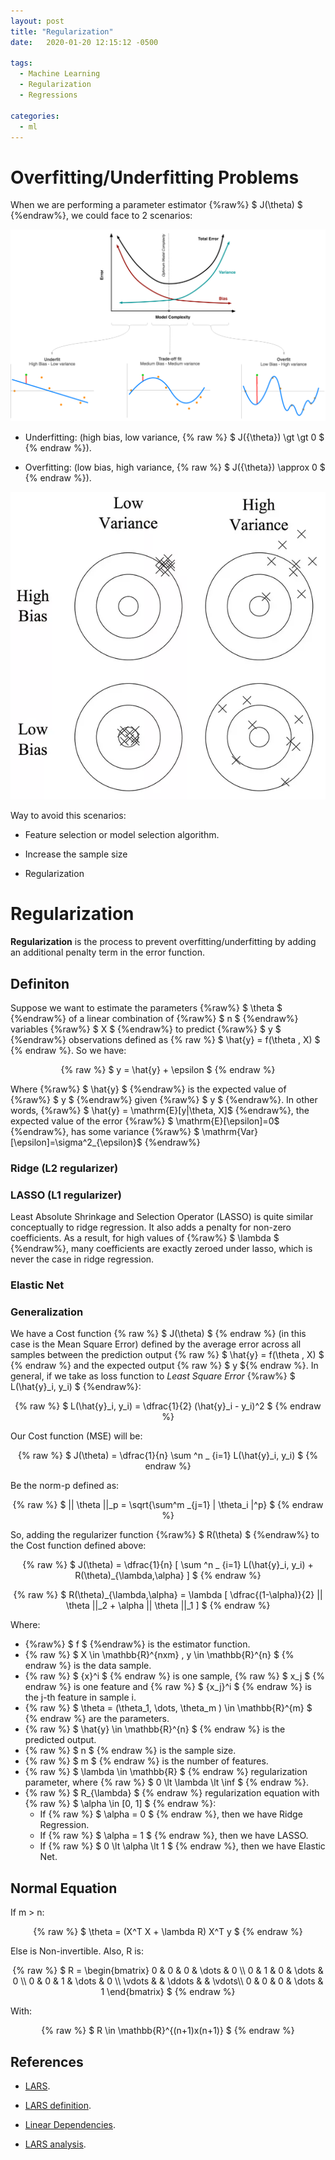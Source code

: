 ```yaml
---
layout: post
title: "Regularization"
date:   2020-01-20 12:15:12 -0500

tags:
  - Machine Learning
  - Regularization
  - Regressions

categories:
  - ml
---
```


# Overfitting/Underfitting Problems

When we are performing a parameter estimator {%raw%} $ J(\theta) $ {%endraw%}, we could face to 2 scenarios:

<p align="center">
  <img src="/assets/ml/regularization/fit_model.png">
</p>

* Underfitting: (high bias, low variance, {% raw %} $ J({\theta}) \gt \gt 0 $ {% endraw %}).

* Overfitting: (low bias, high variance, {% raw %} $ J({\theta}) \approx 0 $ {% endraw %}).

<p align="center">
  <img src="/assets/ml/regularization/bias-variance-tradeoff.png">
</p>

Way to avoid this scenarios:

* Feature selection or model selection algorithm.

* Increase the sample size

* Regularization

# Regularization

**Regularization** is the process to prevent overfitting/underfitting by adding an additional penalty term in the error function.

## Definiton

Suppose we want to estimate the parameters {%raw%} $ \theta $ {%endraw%} of a linear combination of {%raw%} $ n $ {%endraw%} variables {%raw%} $ X $ {%endraw%} to predict {%raw%} $ y $ {%endraw%} observations defined as {% raw %} $ \hat{y} = f(\theta , X) $ {% endraw %}. So we have:

<p align="center">
{% raw %}
  $
  y = \hat{y} + \epsilon
  $
{% endraw %}
</p>

Where {%raw%} $ \hat{y} $ {%endraw%} is the expected value of {%raw%} $ y $ {%endraw%} given {%raw%} $ y $ {%endraw%}. In other words, {%raw%} $ \hat{y} = \mathrm{E}[y\|\theta, X]$ {%endraw%}, the expected value of the error {%raw%} $ \mathrm{E}[\epsilon]=0$ {%endraw%}, has some variance {%raw%} $ \mathrm{Var}[\epsilon]=\sigma^2_{\epsilon}$ {%endraw%}

### Ridge (L2 regularizer)



### LASSO (L1 regularizer)

Least Absolute Shrinkage and Selection Operator (LASSO) is quite similar conceptually to ridge regression. It also adds a penalty for non-zero coefficients. As a result, for high values of {%raw%} $ \lambda $ {%endraw%}, many coefficients are exactly zeroed under lasso, which is never the case in ridge regression.


### Elastic Net

### Generalization 

We have a Cost function {% raw %} $ J(\theta) $ {% endraw %} (in this case is the Mean Square Error) defined by the average error across all samples between the prediction output {% raw %} $ \hat{y} = f(\theta , X) $ {% endraw %} and the expected output {% raw %} $ y ${% endraw %}. In general, if we take as loss function to _Least Square Error_ {%raw%} $ L(\hat{y}_i, y_i) $ {%endraw%}:

<p align="center">
{% raw %}
  $
  L(\hat{y}_i, y_i) = \dfrac{1}{2} (\hat{y}_i - y_i)^2
  $
{% endraw %}
</p>

Our Cost function (MSE) will be:

<p align="center">
{% raw %}
  $
  J(\theta) = \dfrac{1}{n} \sum ^n _ {i=1} L(\hat{y}_i, y_i)
  $
{% endraw %}
</p>

Be the norm-p defined as:

<p align="center">
{% raw %}
  $ || \theta ||_p = \sqrt{\sum^m _{j=1} | \theta_i |^p} $
{% endraw %}
</p>

So, adding the regularizer function {%raw%} $ R(\theta) $ {%endraw%} to the Cost function defined above:

<p align="center">
{% raw %}
  $ J(\theta) = \dfrac{1}{n} [ \sum ^n _ {i=1} L(\hat{y}_i, y_i) + R(\theta)_{\lambda,\alpha} ] $
{% endraw %}
</p>

<p align="center">
{% raw %}
  $ R(\theta)_{\lambda,\alpha} = \lambda [ \dfrac{(1-\alpha)}{2} || \theta ||_2 + \alpha || \theta ||_1 ] $
{% endraw %}
</p>

Where:
 * {%raw%} $ f $ {%endraw%} is the estimator function.
 * {% raw %} $ X \in \mathbb{R}^{nxm} , y \in \mathbb{R}^{n} $ {% endraw %} is the data sample.
 * {% raw %} $ {x}^i $ {% endraw %} is one sample, {% raw %} $ x_j $ {% endraw %} is one feature and {% raw %} $ {x_j}^i $ {% endraw %} is the j-th feature in sample i.
 * {% raw %} $ \theta = (\theta_1, \dots, \theta_m ) \in \mathbb{R}^{m} $ {% endraw %} are the parameters.
 * {% raw %} $ \hat{y} \in \mathbb{R}^{n} $ {% endraw %} is the predicted output.
 * {% raw %} $ n $ {% endraw %} is the sample size.
 * {% raw %} $ m $ {% endraw %} is the number of features.
 * {% raw %} $ \lambda \in \mathbb{R} $ {% endraw %} regularization parameter, where {% raw %} $ 0 \lt \lambda \lt \inf $ {% endraw %}.  
 * {% raw %} $ R_{\lambda} $ {% endraw %} regularization equation with {% raw %} $ \alpha \in [0, 1] $ {% endraw %}:
    * If {% raw %} $ \alpha = 0 $ {% endraw %}, then we have Ridge Regression.
    * If {% raw %} $ \alpha = 1 $ {% endraw %}, then we have LASSO.
    * If {% raw %} $ 0 \lt \alpha \lt 1 $ {% endraw %}, then we have Elastic Net.

## Normal Equation

If m > n:

<p align="center">
{% raw %}
  $ \theta = (X^T X + \lambda R) X^T y $
{% endraw %}
</p>

Else is Non-invertible. Also, R is:

<p align="center">
{% raw %}
  $
  R = \begin{bmatrix}
    0  & 0 & 0 & \dots & 0 \\
    0  & 1 & 0 & \dots & 0 \\
    0  & 0 & 1 & \dots & 0 \\
    \vdots & & \ddots & & \vdots\\
    0  & 0 & 0 & \dots & 1
    \end{bmatrix}
  $
{% endraw %}
</p>

With:

<p align="center">
{% raw %}
  $
  R \in \mathbb{R}^{(n+1)x(n+1)}
  $
{% endraw %}
</p>

## References

* [LARS](https://web.stanford.edu/~hastie/Papers/LARS/LeastAngle_2002.pdf).

* [LARS definition](http://www.cis.hut.fi/Opinnot/T-61.6040/presentations_s06/LARS.pdf).

* [Linear Dependencies](https://www.researchgate.net/profile/Jaakko_Hollmen/publication/228752004_Learning_linear_dependency_trees_from_multivariate_time-series_data/links/0fcfd5089400ff2177000000/Learning-linear-dependency-trees-from-multivariate-time-series-data.pdf).

* [LARS analysis](https://arxiv.org/pdf/math/0406456.pdf).



